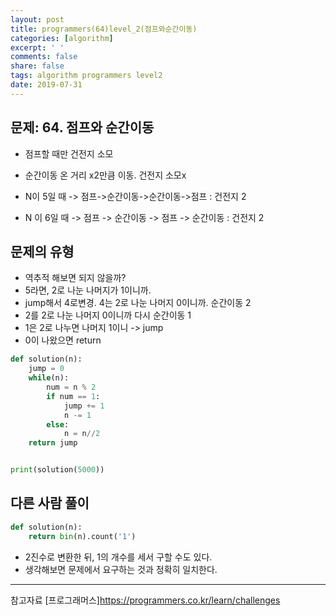 ```yaml
---
layout: post
title: programmers(64)level_2(점프와순간이동)
categories: [algorithm]
excerpt: ' '
comments: false
share: false
tags: algorithm programmers level2
date: 2019-07-31
---
```


## 문제: 64. 점프와 순간이동

- 점프할 때만 건전지 소모
- 순간이동 온 거리 x2만큼 이동. 건전지 소모x

- N이 5일 때 -> 점프->순간이동->순간이동->점프 : 건전지 2

- N 이 6일 때 -> 점프 -> 순간이동 -> 점프 -> 순간이동 : 건전지 2

## 문제의 유형

- 역추적 해보면 되지 않을까?
- 5라면, 2로 나눈 나머지가 1이니까.
- jump해서 4로변경. 4는 2로 나눈 나머지 0이니까. 순간이동 2
- 2를 2로 나눈 나머지 0이니까 다시 순간이동 1
- 1은 2로 나누면 나머지 1이니 -> jump
- 0이 나왔으면 return

```python
def solution(n):
    jump = 0
    while(n):
        num = n % 2
        if num == 1:
            jump += 1
            n -= 1
        else:
            n = n//2
    return jump


print(solution(5000))

```

## 다른 사람 풀이

```python
def solution(n):
    return bin(n).count('1')
```

- 2진수로 변환한 뒤, 1의 개수를 세서 구할 수도 있다.
- 생각해보면 문제에서 요구하는 것과 정확히 일치한다.

---

참고자료
[프로그래머스]<https://programmers.co.kr/learn/challenges>
